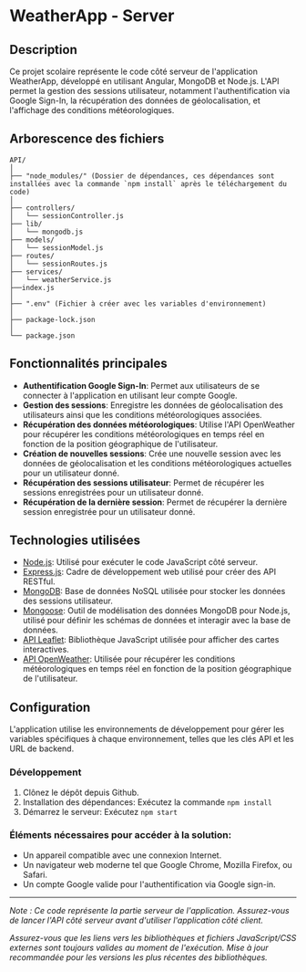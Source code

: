 # WeatherApp - Server
 
## Description
Ce projet scolaire représente le code côté serveur de l'application WeatherApp, développé en utilisant Angular, MongoDB et Node.js.
L'API permet la gestion des sessions utilisateur, notamment l'authentification via Google Sign-In, la récupération des données de géolocalisation, et l'affichage des conditions météorologiques.


## Arborescence des fichiers
```
API/
│
├── "node_modules/" (Dossier de dépendances, ces dépendances sont installées avec la commande `npm install` après le téléchargement du code)
│
├── controllers/
│   └── sessionController.js
├── lib/
│   └── mongodb.js
├── models/
│   └── sessionModel.js
├── routes/
│   └── sessionRoutes.js
├── services/
│   └── weatherService.js
├──index.js
│
├── ".env" (Fichier à créer avec les variables d'environnement)
│
├── package-lock.json
│
└── package.json
```

## Fonctionnalités principales
- **Authentification Google Sign-In**: Permet aux utilisateurs de se connecter à l'application en utilisant leur compte Google.
- **Gestion des sessions**: Enregistre les données de géolocalisation des utilisateurs ainsi que les conditions météorologiques associées.
- **Récupération des données météorologiques**: Utilise l'API OpenWeather pour récupérer les conditions météorologiques en temps réel en fonction de la position géographique de l'utilisateur.
- **Création de nouvelles sessions**: Crée une nouvelle session avec les données de géolocalisation et les conditions météorologiques actuelles pour un utilisateur donné.
- **Récupération des sessions utilisateur**: Permet de récupérer les sessions enregistrées pour un utilisateur donné.
- **Récupération de la dernière session**: Permet de récupérer la dernière session enregistrée pour un utilisateur donné.


## Technologies utilisées
- [Node.js](https://nodejs.org/en/): Utilisé pour exécuter le code JavaScript côté serveur.
- [Express.js](https://expressjs.com/): Cadre de développement web utilisé pour créer des API RESTful.
- [MongoDB](https://www.mongodb.com/): Base de données NoSQL utilisée pour stocker les données des sessions utilisateur.
- [Mongoose](https://mongoosejs.com/): Outil de modélisation des données MongoDB pour Node.js, utilisé pour définir les schémas de données et interagir avec la base de données.
- [API Leaflet](https://leafletjs.com/): Bibliothèque JavaScript utilisée pour afficher des cartes interactives.
- [API OpenWeather](https://openweathermap.org/): Utilisée pour récupérer les conditions météorologiques en temps réel en fonction de la position géographique de l'utilisateur.


## Configuration
L'application utilise les environnements de développement pour gérer les variables spécifiques à chaque environnement, telles que les clés API et les URL de backend.

### Développement
1. Clônez le dépôt depuis Github.
2. Installation des dépendances: Exécutez la commande `npm install`
3. Démarrez le serveur: Exécutez `npm start`

### Éléments nécessaires pour accéder à la solution:
- Un appareil compatible avec une connexion Internet.
- Un navigateur web moderne tel que Google Chrome, Mozilla Firefox, ou Safari.
- Un compte Google valide pour l'authentification via Google sign-in.

---

*Note : Ce code représente la partie serveur de l'application. Assurez-vous de lancer l'API côté serveur avant d'utiliser l'application côté client.*

*Assurez-vous que les liens vers les bibliothèques et fichiers JavaScript/CSS externes sont toujours valides au moment de l'exécution. Mise à jour recommandée pour les versions les plus récentes des bibliothèques.*